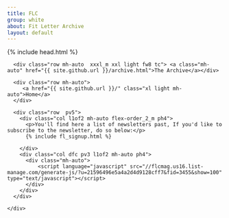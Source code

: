 ```yaml
---
title: FLC
group: white
about: Fit Letter Archive
layout: default
---
```


{% include head.html %}

<main class="">
  <section class="bg_brand-red row min-vh-100">
    <div class="container mh-auto row">

      <div class="row mh-auto  xxxl_m xxl light fw8 tc"> <a class="mh-auto" href="{{ site.github.url }}/archive.html">The Archive</a></div>

      <div class="row mh-auto">
         <a href="{{ site.github.url }}/" class="xl light mh-auto">Home</a>
      </div>

      <div class="row  pv5">
        <div class="col l1of2 mh-auto flex-order_2_m ph4">
          <p>You'll find here a list of newsletters past, If you'd like to subscribe to the newsletter, do so below:</p>
          {% include fl_signup.html %}

        </div>
        <div class="col dfc pv3 l1of2 mh-auto ph4">
          <div class="mh-auto">
              <script language="javascript" src="//flcmag.us16.list-manage.com/generate-js/?u=21596496e5a4a2d4d9128cff7&fid=3455&show=100" type="text/javascript"></script>
          </div>
        </div>
      </div>

    </div>
  </section>

</main>

</html>
